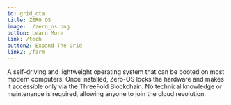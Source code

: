 ```yaml
---
id: grid_cta
title: ZERO OS
image: ./zero_os.png
button: Learn More
link: /tech
button2: Expand The Grid
link2: /farm
---
```

A self-driving and lightweight operating system that can be booted on most modern computers. Once installed, Zero-OS locks the hardware and makes it accessible only via the ThreeFold Blockchain. No technical knowledge or maintenance is required, allowing anyone to join the cloud revolution. 
